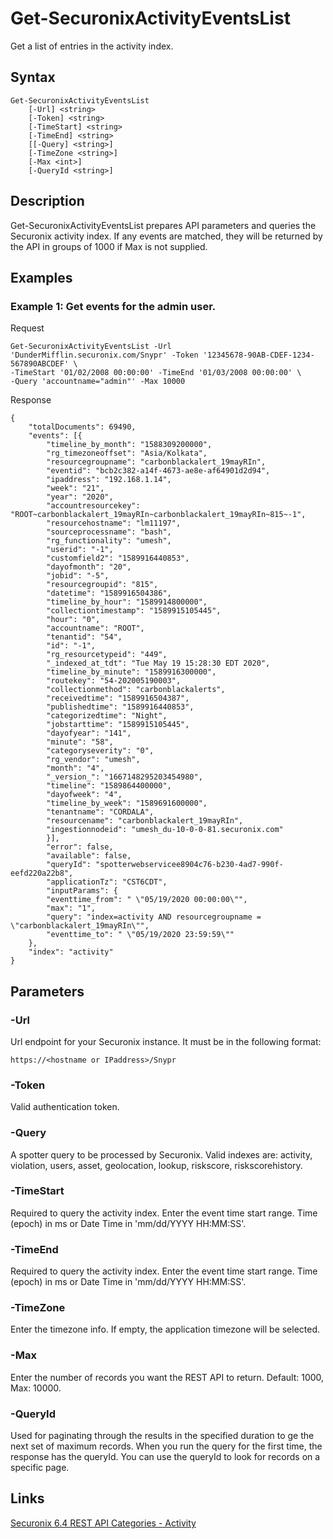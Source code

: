 # Get-SecuronixActivityEventsList
Get a list of entries in the activity index.

## Syntax
```
Get-SecuronixActivityEventsList
    [-Url] <string>
    [-Token] <string>
    [-TimeStart] <string>
    [-TimeEnd] <string>
    [[-Query] <string>]
    [-TimeZone <string>]
    [-Max <int>]
    [-QueryId <string>]
```

## Description
Get-SecuronixActivityEventsList prepares API parameters and queries the Securonix activity index. If any events are matched, they will be returned by the API in groups of 1000 if Max is not supplied.

## Examples

### Example 1: Get events for the admin user.
Request
```
Get-SecuronixActivityEventsList -Url 'DunderMifflin.securonix.com/Snypr' -Token '12345678-90AB-CDEF-1234-567890ABCDEF' \
-TimeStart '01/02/2008 00:00:00' -TimeEnd '01/03/2008 00:00:00' \
-Query 'accountname="admin"' -Max 10000
```

Response
```
{
    "totalDocuments": 69490,
    "events": [{
        "timeline_by_month": "1588309200000",
        "rg_timezoneoffset": "Asia/Kolkata",
        "resourcegroupname": "carbonblackalert_19mayRIn",
        "eventid": "bcb2c382-a14f-4673-ae8e-af64901d2d94",
        "ipaddress": "192.168.1.14",
        "week": "21",
        "year": "2020",
        "accountresourcekey": "ROOT~carbonblackalert_19mayRIn~carbonblackalert_19mayRIn~815~-1",
        "resourcehostname": "lm11197",
        "sourceprocessname": "bash",
        "rg_functionality": "umesh",
        "userid": "-1",
        "customfield2": "1589916440853",
        "dayofmonth": "20",
        "jobid": "-5",
        "resourcegroupid": "815",
        "datetime": "1589916504386",
        "timeline_by_hour": "1589914800000",
        "collectiontimestamp": "1589915105445",
        "hour": "0",
        "accountname": "ROOT",
        "tenantid": "54",
        "id": "-1",
        "rg_resourcetypeid": "449",
        "_indexed_at_tdt": "Tue May 19 15:28:30 EDT 2020",
        "timeline_by_minute": "1589916300000",
        "routekey": "54-202005190003",
        "collectionmethod": "carbonblackalerts",
        "receivedtime": "1589916504387",
        "publishedtime": "1589916440853",
        "categorizedtime": "Night",
        "jobstarttime": "1589915105445",
        "dayofyear": "141",
        "minute": "58",
        "categoryseverity": "0",
        "rg_vendor": "umesh",
        "month": "4",
        "_version_": "1667148295203454980",
        "timeline": "1589864400000",
        "dayofweek": "4",
        "timeline_by_week": "1589691600000",
        "tenantname": "CORDALA",
        "resourcename": "carbonblackalert_19mayRIn",
        "ingestionnodeid": "umesh_du-10-0-0-81.securonix.com"
        }],
        "error": false,
        "available": false,
        "queryId": "spotterwebservicee8904c76-b230-4ad7-990f-eefd220a22b8",
        "applicationTz": "CST6CDT",
        "inputParams": {
        "eventtime_from": " \"05/19/2020 00:00:00\"",
        "max": "1",
        "query": "index=activity AND resourcegroupname = \"carbonblackalert_19mayRIn\"",
        "eventtime_to": " \"05/19/2020 23:59:59\""
    },
    "index": "activity"
}
```

## Parameters

### -Url
Url endpoint for your Securonix instance.
It must be in the following format:
```
https://<hostname or IPaddress>/Snypr
```
### -Token
Valid authentication token.

### -Query
A spotter query to be processed by Securonix. Valid indexes are: activity, violation, users, asset, geolocation, lookup, riskscore, riskscorehistory.

### -TimeStart
Required to query the activity index. Enter the event time start range. Time (epoch) in ms or Date Time in 'mm/dd/YYYY HH:MM:SS'.

### -TimeEnd
Required to query the activity index. Enter the event time start range. Time (epoch) in ms or Date Time in 'mm/dd/YYYY HH:MM:SS'.

### -TimeZone
Enter the timezone info. If empty, the application timezone will be selected.

### -Max
Enter the number of records you want the REST API to return. Default: 1000, Max: 10000.

### -QueryId
Used for paginating through the results in the specified duration to ge the next set of maximum records. When you run the query for the first time, the response has the queryId. You can use the queryId to look for records on a specific page.

## Links
[Securonix 6.4 REST API Categories - Activity](https://documentation.securonix.com/onlinedoc/Content/6.4%20Cloud/Content/SNYPR%206.4/6.4%20Guides/Web%20Services/6.4_REST%20API%20Categories.htm#Activity)